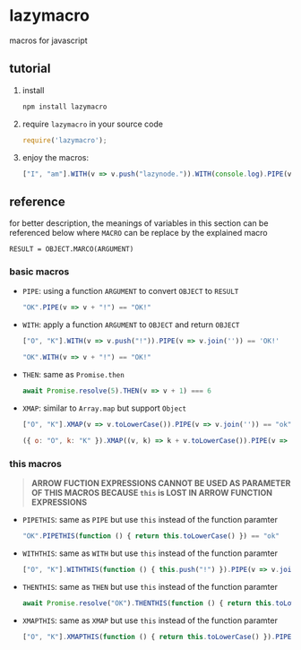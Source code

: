 # lazymacro

macros for javascript

## tutorial

1. install

    ```sh
    npm install lazymacro
    ```

2. require `lazymacro` in your source code

    ```js
    require('lazymacro');
    ```

3. enjoy the macros:

    ```js
    ["I", "am"].WITH(v => v.push("lazynode.")).WITH(console.log).PIPE(v => v.join(" ")).PIPE(v => console.log(`${v}`))?.PIPE(v => console.log("null safety features can be used together!"));
    ```

## reference

for better description, the meanings of variables in this section can be referenced below where `MACRO` can be replace by the explained macro

```
RESULT = OBJECT.MARCO(ARGUMENT)
```

### basic macros

- `PIPE`: using a function `ARGUMENT` to convert `OBJECT` to `RESULT`

    ```js
    "OK".PIPE(v => v + "!") == "OK!"
    ```

- `WITH`: apply a function `ARGUMENT` to `OBJECT` and return `OBJECT`

    ```js
    ["O", "K"].WITH(v => v.push("!")).PIPE(v => v.join('')) == 'OK!'
    ```

    ```js
    "OK".WITH(v => v + "!") == "OK!"
    ```

- `THEN`: same as `Promise.then`

    ```js
    await Promise.resolve(5).THEN(v => v + 1) === 6
    ```

- `XMAP`: similar to `Array.map` but support `Object`

    ```js
    ["O", "K"].XMAP(v => v.toLowerCase()).PIPE(v => v.join('')) == "ok"
    ```

    ```js
    ({ o: "O", k: "K" }).XMAP((v, k) => k + v.toLowerCase()).PIPE(v => v.join('')) == "ookk"
    ```

### this macros

> **ARROW FUCTION EXPRESSIONS CANNOT BE USED AS PARAMETER OF THIS MACROS BECAUSE `this` is LOST IN ARROW FUNCTION EXPRESSIONS**

- `PIPETHIS`: same as `PIPE` but use `this` instead of the function paramter

    ```js
    "OK".PIPETHIS(function () { return this.toLowerCase() }) == "ok"
    ```

- `WITHTHIS`: same as `WITH` but use `this` instead of the function paramter

    ```js
    ["O", "K"].WITHTHIS(function () { this.push("!") }).PIPE(v => v.join('')) == 'OK!'
    ```

- `THENTHIS`: same as `THEN` but use `this` instead of the function paramter

    ```js
    await Promise.resolve("OK").THENTHIS(function () { return this.toLowerCase() }) == "ok"
    ```

- `XMAPTHIS`: same as `XMAP` but use `this` instead of the function paramter

    ```js
    ["O", "K"].XMAPTHIS(function () { return this.toLowerCase() }).PIPE(v => v.join('')) == "ok"
    ```
